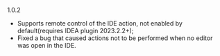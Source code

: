 1.0.2

- Supports remote control of the IDE action, not enabled by default(requires IDEA plugin 2023.2.2+);
- Fixed a bug that caused actions not to be performed when no editor was open in the IDE.<br>